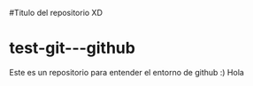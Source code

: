 #Titulo del repositorio XD

# test-git---github
Este es un repositorio para entender el entorno de github :)
Hola
